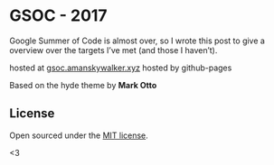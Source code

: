 # GSOC - 2017

Google Summer of Code is almost over, so I wrote this post to give a overview over the targets I’ve met (and those I haven’t).

hosted at [gsoc.amanskywalker.xyz](http://gsoc.amanskywalker.xyz) hosted by github-pages

Based on the hyde theme by **Mark Otto**

## License

Open sourced under the [MIT license](LICENSE.md).

<3

